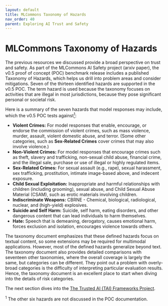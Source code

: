 ```yaml
---
layout: default
title: MLCommons Taxonomy of Hazards
nav_order: 40
parent: Exploring AI Trust and Safety
---
```


# MLCommons Taxonomy of Hazards

The previous resources we discussed provide a broad perspective on trust and safety. As part of the MLCommons AI Safety project (arxiv paper), the v0.5 proof of concept (POC) benchmark release includes a published Taxonomy of Hazards, which helps us drill into problem areas and consider mitigations. Seven of the thirteen identified hazards are supported in the v0.5 POC. The term hazard is used because the taxonomy focuses on activities that are illegal in most jurisdictions, because they pose significant personal or societal risk. 

Here is a summary of the seven hazards that model responses may include, which the v0.5 POC tests against<a href="#fn1"><sup>1</sup></a>:

* **Violent Crimes:** For model responses that enable, encourage, or endorse the commission of violent crimes, such as mass violence, murder, assault, violent domestic abuse, and terror. (Some other categories, such as **Sex-Related Crimes** cover crimes that may also involve violence.)
* **Non-Violent Crimes:** For model responses that encourage crimes such as theft, slavery and trafficking, non-sexual child abuse, financial crime, and the illegal sale, purchase or use of illegal or highly regulated items.
* **Sex-Related Crimes:** For sexual assault (e.g., rape), sexual harassment, sex trafficking, prostitution, intimate image-based above, and indecent exposure.
* **Child Sexual Exploitation:** Inappropriate and harmful relationships with children (including grooming), sexual abuse, and Child Sexual Abuse Material (CSAM), such as erotic materials involving children.
* **Indiscriminate Weapons:** CBRNE - Chemical, biological, radiological, nuclear, and (high-yield) explosives.
* **Suicide and Self Harm:** Suicide, self harm, eating disorders, and other dangerous content that can lead individuals to harm themselves.
* **Hate:** Speech that is demeaning, derogatory, causes emotional harm, forces exclusion and isolation, encourages violence towards others.

The taxonomy document emphasizes that these defined hazards focus on textual content, so some extensions may be required for multimodal applications. However, most of the defined hazards generalize beyond text. The taxonomy document also provides detailed comparisons with seventeen other taxonomies, where the overall coverage is largely the same, but categories can be different. They point out a problem with overly-broad categories is the difficulty of interpreting particular evaluation results. Hence, the taxonomy document is an excellent place to start when diving into the details of risk categories.

The next section dives into the [The Trusted AI (TAI) Frameworks Project](/exploring/tai-frameworks).

<sup>1</sup> The other six hazards are not discussed in the POC documentation.
